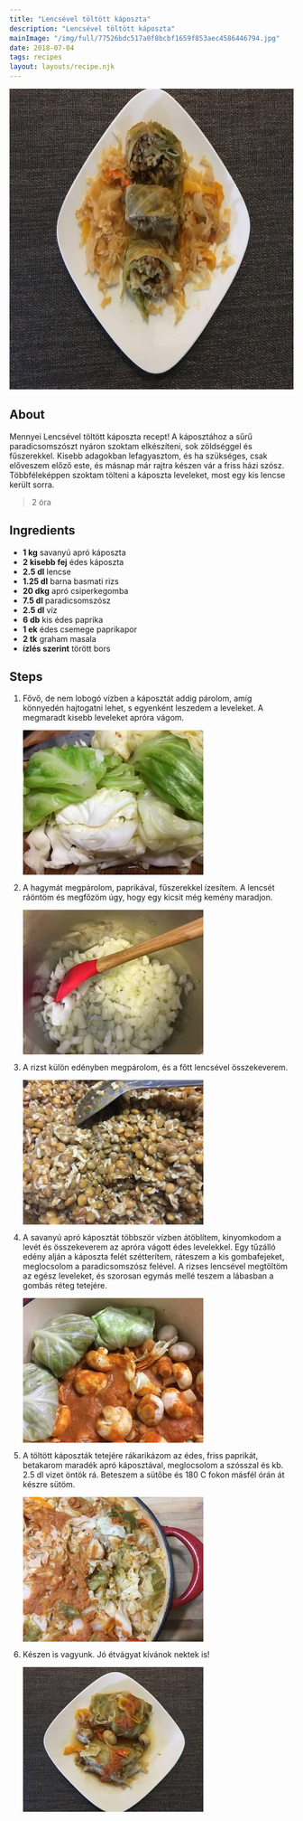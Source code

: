 ```yaml
---
title: "Lencsével töltött káposzta"
description: "Lencsével töltött káposzta"
mainImage: "/img/full/77526bdc517a0f8bcbf1659f853aec4586446794.jpg"
date: 2018-07-04
tags: recipes
layout: layouts/recipe.njk
---
```

                            
<p align="center"><a href="https://cookpad.com/hu/receptek/5280323-lencsevel-toltott-kaposzta" rel="Recipe source page"><img width="751" height="532" src="/img/full/77526bdc517a0f8bcbf1659f853aec4586446794.jpg"/></a></p>

## About
Mennyei Lencsével töltött káposzta recept! A káposztához a sűrű paradicsomszószt nyáron szoktam elkészíteni, sok zöldséggel és fűszerekkel. Kisebb adagokban lefagyasztom, és ha szükséges, csak előveszem előző este,  és másnap már rajtra készen vár  a friss házi szósz. Többféleképpen szoktam tölteni a káposzta leveleket, most egy kis lencse került sorra.

> 2 óra 

## Ingredients
* **1 kg** savanyú apró káposzta
* **2 kisebb fej** édes káposzta
* **2.5 dl** lencse
* **1.25 dl** barna basmati rizs
* **20 dkg** apró csiperkegomba
* **7.5 dl** paradicsomszósz
* **2.5 dl** víz
* **6 db** kis édes paprika
* **1 ek** édes csemege paprikapor
* **2 tk** graham masala
* **ízlés szerint** törött bors

## Steps

1. Fővő, de nem lobogó vízben a káposztát addig párolom, amíg könnyedén hajtogatni lehet, s egyenként leszedem a leveleket. A megmaradt kisebb leveleket apróra vágom.
 
    <p><img width="320" height="256" align="left" src="/img/full/430365a72d0526f7a896c7633329621b9b5ca119.jpg"/></p><div style="clear: both"/>

2. A hagymát megpárolom, paprikával, fűszerekkel ízesítem. A lencsét ráöntöm és megfőzöm úgy, hogy egy kicsit még kemény maradjon.
 
    <p><img width="320" height="256" align="left" src="/img/full/7b3fc7e80df5764ea47e24199c366942cf5b2f72.jpg"/></p><div style="clear: both"/>

3. A rizst külön edényben megpárolom, és a főtt lencsével összekeverem.
 
    <p><img width="320" height="256" align="left" src="/img/full/320ea4789ac408ddae8f842d5c6404f278514fad.jpg"/></p><div style="clear: both"/>

4. A savanyú apró káposztát többször vízben átöblítem, kinyomkodom a levét és összekeverem az apróra vágott édes levelekkel. Egy tűzálló edény alján a káposzta felét szétterítem, ráteszem a kis gombafejeket, meglocsolom a paradicsomszósz felével. A rizses lencsével megtöltöm az egész leveleket, és szorosan egymás mellé teszem a lábasban a gombás réteg tetejére.
 
    <p><img width="320" height="256" align="left" src="/img/full/479b57d9811c2d3974e2bc9595a033002d7a3950.jpg"/></p><div style="clear: both"/>

5. A töltött káposzták tetejére rákarikázom az édes, friss paprikát, betakarom maradék apró káposztával, meglocsolom a szósszal és kb. 2.5 dl vizet öntök rá. Beteszem a sütőbe és 180 C fokon másfél órán át készre sütöm.
 
    <p><img width="320" height="256" align="left" src="/img/full/df58f27ffa75a3b08044c8b770853fc28d3add5f.jpg"/></p><div style="clear: both"/>

6. Készen is vagyunk. Jó étvágyat kívánok nektek is!
 
    <p><img width="320" height="256" align="left" src="/img/full/77355b4b0fb28f10f1812bf3f5f299847bcea256.jpg"/></p><div style="clear: both"/>

